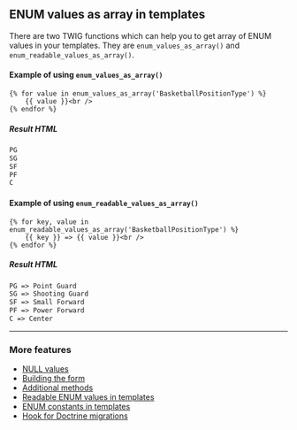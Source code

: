 ## ENUM values as array in templates

There are two TWIG functions which can help you to get array of ENUM values in your templates.
They are `enum_values_as_array()` and `enum_readable_values_as_array()`.

#### Example of using `enum_values_as_array()`

```jinja
{% for value in enum_values_as_array('BasketballPositionType') %}
    {{ value }}<br />
{% endfor %}
```

##### Result HTML
```html
PG
SG
SF
PF
C
```

#### Example of using `enum_readable_values_as_array()`

```jinja
{% for key, value in enum_readable_values_as_array('BasketballPositionType') %}
    {{ key }} => {{ value }}<br />
{% endfor %}
```

##### Result HTML
```html
PG => Point Guard
SG => Shooting Guard
SF => Small Forward
PF => Power Forward
C => Center
```

---

### More features

* [NULL values](./null_values.md "NULL values")
* [Building the form](./building_the_form.md "Building the form")
* [Additional methods](./additional_methods.md "Additional methods")
* [Readable ENUM values in templates](./readable_enum_values_in_template.md "Readable ENUM values in templates")
* [ENUM constants in templates](./enum_constants_in_templates.md "ENUM constants in templates")
* [Hook for Doctrine migrations](./hook_for_doctrine_migrations.md "Hook for Doctrine migrations")
